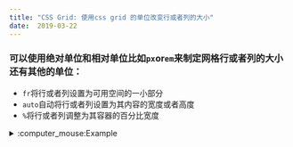 ```yaml
---
title: "CSS Grid: 使用css grid 的单位改变行或者列的大小"
date:  2019-03-22
---
```

### 可以使用绝对单位和相对单位比如`px`or`em`来制定网格行或者列的大小还有其他的单位：
* `fr`将行或者列设置为可用空间的一小部分
* `auto`自动将行或者列设置为其内容的宽度或者高度
* `%`将行或者列调整为其容器的百分比宽度
<details>
<summary>:computer_mouse:Example</summary>

```css
grid-template-columns: auto 50px 10% 2fr 1fr;
```
<details>
  
上述代码：创建了五列。第一列与其内容一样宽，第二列是50px，第三列是其容器的10％，最后两列; 剩下的空间分为三个部分，两个分配给第四列，一个分配给第五个。

### :keyboard:实列代码
<details>
<summary>CSS</summary>

```css
.d1{background:LightskyBlue;}
.d2{background:LightSalmon;}
.d3{background:PaleTurquoise;}
.d4{background:LightPink;}
.d5{background:PaleGreen;}

.container {
  font-size:40px;
  width: 100%;
  background: LightGray;
  display: grid;
  grid-template-columns: 1fr 100px 2fr; 
  grid-template-rows: 50px 50px;
}
```
<summary>Html</summary>

```html
<div class="container">
  <div class="d1">1</div>
  <div class="d2">2</div>
  <div class="d3">3</div>
  <div class="d4">4</div>
  <div class="d5">5</div>
</div>
```
<details>
